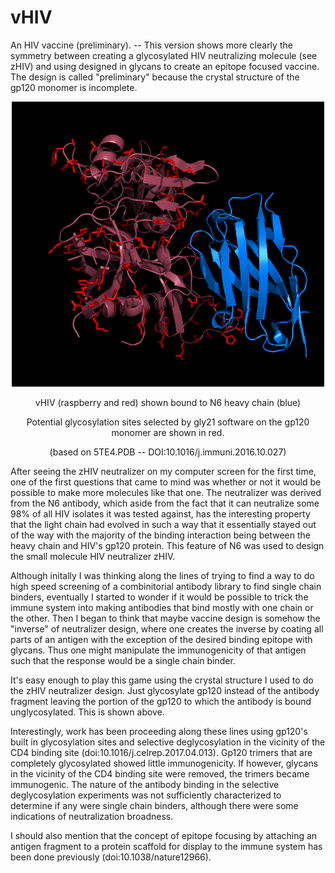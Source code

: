 # vHIV
An HIV vaccine (preliminary). -- This version shows more clearly the symmetry between creating a glycosylated HIV neutralizing molecule (see zHIV) and using designed in glycans to create an epitope focused vaccine. The design is called "preliminary" because the crystal structure of the gp120 monomer is incomplete.
<p align="center">
  <img src="vHIV2.png" width="500"/>
</p>
<p align="center">
  vHIV (raspberry and red) shown bound to N6 heavy chain (blue)
</p>
<p align="center">
  Potential glycosylation sites selected by gly21 software on the gp120 monomer are shown in red.
</p>
<p align="center">
  (based on 5TE4.PDB -- DOI:10.1016/j.immuni.2016.10.027)
</p>
<p>
After seeing the zHIV neutralizer on my computer screen for the first time, one of the first questions that came to mind was whether or not it would be possible to make more molecules like that one. The neutralizer was derived from the N6 antibody, which aside from the fact that it can neutralize some 98% of all HIV isolates it was tested against, has the interesting property that the light chain had evolved in such a way that it essentially stayed out of the way with the majority of the binding interaction being between the heavy chain and HIV's gp120 protein. This feature of N6 was used to design the small molecule HIV neutralizer zHIV.
</p>
<p>
Although initally I was thinking along the lines of trying to find a way to do high speed screening of a combinitorial antibody library to find single chain binders, eventually I started to wonder if it would be possible to trick the immune system into making antibodies that bind mostly with one chain or the other. Then I began to think that maybe vaccine design is somehow the "inverse" of neutralizer design, where one creates the inverse by coating all parts of an antigen with the exception of the desired binding epitope with glycans. Thus one might manipulate the immunogenicity of that antigen such that the response would be a single chain binder.
</p>
<p>
It's easy enough to play this game using the crystal structure I used to do the zHIV neutralizer design. Just glycosylate gp120 instead of the antibody fragment leaving the portion of the gp120 to which the antibody is bound unglycosylated. This is shown above.
</p>
<p>
Interestingly, work has been proceeding along these lines using gp120's built in glycosylation sites and selective deglycosylation in the vicinity of the CD4 binding site (doi:10.1016/j.celrep.2017.04.013). Gp120 trimers that are completely glycosylated showed little immunogenicity. If however, glycans in the vicinity of the CD4 binding site were removed, the trimers became immunogenic. The nature of the antibody binding in the selective deglycosylation experiments was not sufficiently characterized to determine if any were single chain binders, although there were some indications of neutralization broadness.
</p>
<p>
I should also mention that the concept of epitope focusing by attaching an antigen fragment to a protein scaffold for display to the immune system has been done previously (doi:10.1038/nature12966).
</p>

